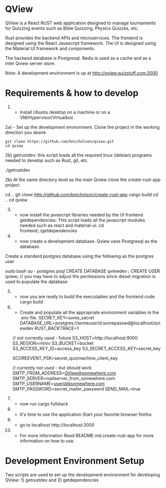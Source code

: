 # QView

QView is a React RUST web application designed to manage tournaments for
Quizzing events such as Bible Quizzing, Physics Quizzes, etc.

Rust provides the backend APIs and microservices.
The frontend is designed using the React Javascript framework.
The UI is designed using the Material UI framework and components.

The backend database is Postgresql.
Redis is used as a cache and as a inter Qview server store.  

Note:  A development environment is up at http://qview.quizstuff.com:3000

# Requirements & how to develop


1) - Install Ubuntu desktop on a machine or on a VM/Hypervisor/Virtualbox

2a) - Set up the development environment.
Clone the project in the working direction you desire.

    git clone https://github.com/bnicholson/qview.git
    cd qview
    
2b) getrustdev: this script loads all the required linux (debian) programs needed to develop such as Rust, git, etc.

./getrustdev

2b) At the same directory level as the main Qview clone the create-rust-app project. 

   cd ..
   git clone http://github.com/bnicholson/create-rust-app
   cargo build
   cd ..
   cd qview

 3) - now install the javascript libraries needed by the UI frontend
 getdependencies:  This script loads all the javascript modules needed such as react and material-ui.
cd frontend;./getdependencies

4) - now create a development database.   Qview uses Postgresql as the database.   

Create a standard postgres database using the following as the postgres user

sudo bash
su - postgres
psql
CREATE DATABASE qviewdev ;
CREATE USER qview;
// you may have to adjust the permissions since diesel migration is used to populate the database

 5) - now you are ready to build the executables and the frontend code
cargo build

 6) - Create and populate all the appropriate environment variables in the .env file.
    SECRET_KEY=some_secret
    DATABASE_URL=postgres://someuserid:somepasswd@localhost/qviewdev
    RUST_BACKTRACE=1

    // not currently used - future
    S3_HOST=http://localhost:9000
    S3_REGION=minio
    S3_BUCKET=bucket
    S3_ACCESS_KEY_ID=access_key
    S3_SECRET_ACCESS_KEY=secret_key

    SCOREEVENT_PSK=secret_quizmachine_client_key

    // currently not used - but should work
    SMTP_FROM_ADDRESS=QView@somewhere.com 
    SMTP_SERVER=mailserver_from_somewhere.com
    SMTP_USERNAME=userid@somewhere.com
    SMTP_PASSWORD=secret_mailer_password
    SEND_MAIL=true

 7) - now run 
cargo fullstack

 8) - It's time to use the application
 Start your favorite browser
firefox

 9) - go to localhost 
http://localhost:3000


 10) - For more information
Read README.md.create-rust-app for more information on how to use.


# Development Environment Setup

Two scripts are used to set up the development environment for developing
QView:  1) getrustdev and 2) getdependencies



